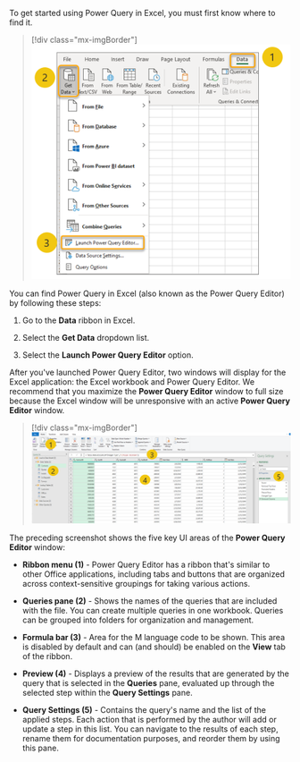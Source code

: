 To get started using Power Query in Excel, you must first know where to find it.

> [!div class="mx-imgBorder"]
> [![Screenshot of the Data ribbon in Excel, showing navigation to Data > Get Data > Launch Power Query Editor.](../media/2-data.png)](../media/2-data.png#lightbox)

You can find Power Query in Excel (also known as the Power Query Editor) by following these steps:

1. Go to the **Data** ribbon in Excel.

1. Select the **Get Data** dropdown list.

1. Select the **Launch Power Query Editor** option.

After you've launched Power Query Editor, two windows will display for the Excel application: the Excel workbook and Power Query Editor. We recommend that you maximize the **Power Query Editor** window to full size because the Excel window will be unresponsive with an active **Power Query Editor** window.

> [!div class="mx-imgBorder"]
> [![Screenshot of the Power Query Editor window with the five key areas identified.](../media/2-power-query-editor.png)](../media/2-power-query-editor.png#lightbox)

The preceding screenshot shows the five key UI areas of the **Power Query Editor** window:

- **Ribbon menu (1)** - Power Query Editor has a ribbon that's similar to other Office applications, including tabs and buttons that are organized across context-sensitive groupings for taking various actions.

- **Queries pane (2)** - Shows the names of the queries that are included with the file. You can create multiple queries in one workbook. Queries can be grouped into folders for organization and management.

- **Formula bar (3)** - Area for the M language code to be shown. This area is disabled by default and can (and should) be enabled on the **View** tab of the ribbon.

- **Preview (4)** - Displays a preview of the results that are generated by the query that is selected in the **Queries** pane, evaluated up through the selected step within the **Query Settings** pane.

- **Query Settings (5)** - Contains the query's name and the list of the applied steps. Each action that is performed by the author will add or update a step in this list. You can navigate to the results of each step, rename them for documentation purposes, and reorder them by using this pane.
